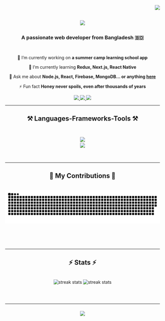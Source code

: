 <img align="right" src="https://visitor-badge.laobi.icu/badge?page_id=Mridul1x.Mridul1x" />

<h1 align="center">
  <a href="https://git.io/typing-svg">
    <img src="https://readme-typing-svg.herokuapp.com/?font=Righteous&size=30&center=true&vCenter=true&width=500&height=70&duration=4000&lines=Hi+There!+👋;+I'm+Mahamudul+Hasan+Medul!;" />
  </a>
</h1>

<h3 align="center">A passionate web developer from Bangladesh 🇧🇩</h3>

<br/>

<div align="center">
 
 🔭 I’m currently working on **a summer camp learning school app**

 🌱 I’m currently learning **Redux, Next.js, React Native**

 💬 Ask me about **Node.js, React, Firebase, MongoDB... or anything [here](https://www.linkedin.com/in/mahamudulhasanm/)**

 ⚡ Fun fact **Honey never spoils, even after thousands of years**
 
 </div>
 
<div align="center"> 
  <a href="mailto:mridulhasannn@gmail.com">
    <img src="https://img.shields.io/badge/Gmail-333333?style=for-the-badge&logo=gmail&logoColor=red" target="_blank" />
  </a>
  <a href="https://www.linkedin.com/in/mahamudulhasanm/" target="_blank">
    <img src="https://img.shields.io/badge/LinkedIn-0077B5?style=for-the-badge&logo=linkedin&logoColor=white" target="_blank" />
  </a>
  <a href="https://portfolio-14910.web.app/" target="_blank">
     <img src="https://img.shields.io/badge/Portfolio-FF5722?style=for-the-badge&logo=todoist&logoColor=white" target="_blank" /> <!-- sqlite, safari, google-chrome are other good icon options -->
  </a>
</div>

 <hr/>
 
<h2 align="center">⚒️ Languages-Frameworks-Tools ⚒️</h2>
<br/>
<p align="center">
  <a href="https://skillicons.dev">
    <img src="https://skillicons.dev/icons?i=nodejs,github,javascript,express,firebase,mongodb,c,java" /><br>
    <img src="https://skillicons.dev/icons?i=react,bootstrap,mui,html,css,vscode,figma,git" />
  </a>
</p>

<br/>
<hr/>

<div align="center">
  <h2>🐍 My Contributions 🐍</h2>
  <br>
  <img alt="snake eating my contributions" src="https://github.com/Mridul1x/Mridul1x/blob/output/github-contribution-grid-snake.svg" />
  
  <br/><br/><br/>
</div>

<hr/>

<h2 align="center">⚡ Stats ⚡</h2>
<br>
<div align=center>
  <img width=390 src="https://streak-stats.demolab.com/?user=Mridul1x&count_private=true&theme=react&border_radius=10" alt="streak stats"/>
 <img width=350 src="https://github-readme-stats-git-masterrstaa-rickstaa.vercel.app/api/top-langs/?username=Mridul1x&show_icons=true&layout=compact&theme=react&border_radius=10&size_weight=0.5&count_weight=0.5" alt="streak stats"/>
</div>

<br/><br/>
<hr/>

<h3 align="center">
  <a href="https://git.io/typing-svg">
    <img src="https://readme-typing-svg.herokuapp.com/?font=Righteous&size=25&center=true&vCenter=true&width=500&height=70&duration=4000&lines=Thanks+for+visiting!+✌️;+Shoot+me+a+message+on+Linkedin!;I'm+always+down+to+collab+:)">
  </a>
</h1>

